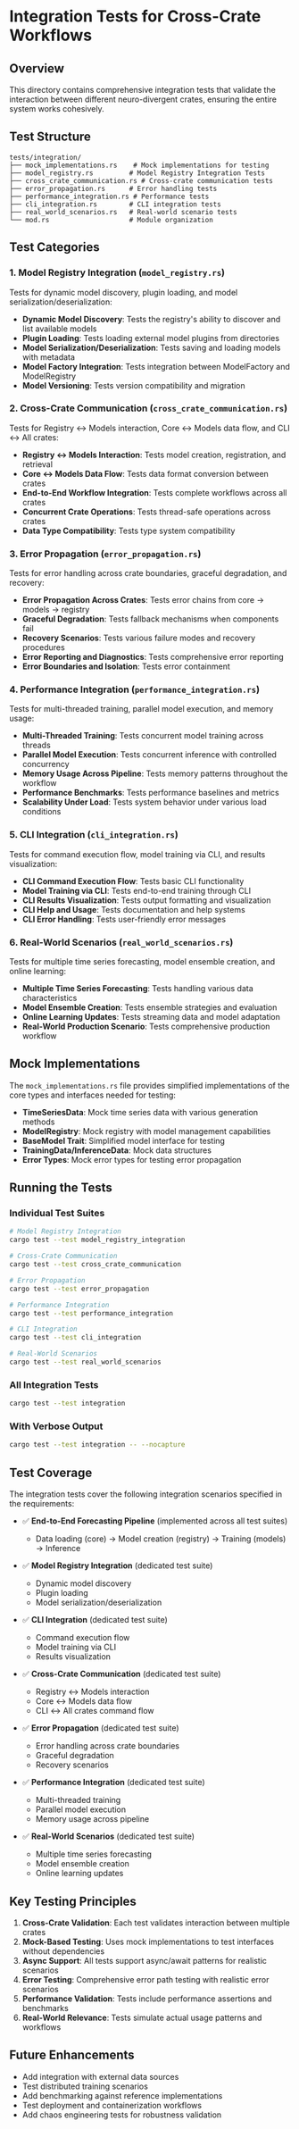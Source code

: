 # Integration Tests for Cross-Crate Workflows

## Overview

This directory contains comprehensive integration tests that validate the interaction between different neuro-divergent crates, ensuring the entire system works cohesively.

## Test Structure

```
tests/integration/
├── mock_implementations.rs    # Mock implementations for testing
├── model_registry.rs         # Model Registry Integration Tests
├── cross_crate_communication.rs # Cross-crate communication tests
├── error_propagation.rs      # Error handling tests
├── performance_integration.rs # Performance tests
├── cli_integration.rs        # CLI integration tests
├── real_world_scenarios.rs   # Real-world scenario tests
└── mod.rs                    # Module organization
```

## Test Categories

### 1. Model Registry Integration (`model_registry.rs`)

Tests for dynamic model discovery, plugin loading, and model serialization/deserialization:

- **Dynamic Model Discovery**: Tests the registry's ability to discover and list available models
- **Plugin Loading**: Tests loading external model plugins from directories
- **Model Serialization/Deserialization**: Tests saving and loading models with metadata
- **Model Factory Integration**: Tests integration between ModelFactory and ModelRegistry
- **Model Versioning**: Tests version compatibility and migration

### 2. Cross-Crate Communication (`cross_crate_communication.rs`)

Tests for Registry ↔ Models interaction, Core ↔ Models data flow, and CLI ↔ All crates:

- **Registry ↔ Models Interaction**: Tests model creation, registration, and retrieval
- **Core ↔ Models Data Flow**: Tests data format conversion between crates
- **End-to-End Workflow Integration**: Tests complete workflows across all crates
- **Concurrent Crate Operations**: Tests thread-safe operations across crates
- **Data Type Compatibility**: Tests type system compatibility

### 3. Error Propagation (`error_propagation.rs`)

Tests for error handling across crate boundaries, graceful degradation, and recovery:

- **Error Propagation Across Crates**: Tests error chains from core → models → registry
- **Graceful Degradation**: Tests fallback mechanisms when components fail
- **Recovery Scenarios**: Tests various failure modes and recovery procedures
- **Error Reporting and Diagnostics**: Tests comprehensive error reporting
- **Error Boundaries and Isolation**: Tests error containment

### 4. Performance Integration (`performance_integration.rs`)

Tests for multi-threaded training, parallel model execution, and memory usage:

- **Multi-Threaded Training**: Tests concurrent model training across threads
- **Parallel Model Execution**: Tests concurrent inference with controlled concurrency
- **Memory Usage Across Pipeline**: Tests memory patterns throughout the workflow
- **Performance Benchmarks**: Tests performance baselines and metrics
- **Scalability Under Load**: Tests system behavior under various load conditions

### 5. CLI Integration (`cli_integration.rs`)

Tests for command execution flow, model training via CLI, and results visualization:

- **CLI Command Execution Flow**: Tests basic CLI functionality
- **Model Training via CLI**: Tests end-to-end training through CLI
- **CLI Results Visualization**: Tests output formatting and visualization
- **CLI Help and Usage**: Tests documentation and help systems
- **CLI Error Handling**: Tests user-friendly error messages

### 6. Real-World Scenarios (`real_world_scenarios.rs`)

Tests for multiple time series forecasting, model ensemble creation, and online learning:

- **Multiple Time Series Forecasting**: Tests handling various data characteristics
- **Model Ensemble Creation**: Tests ensemble strategies and evaluation
- **Online Learning Updates**: Tests streaming data and model adaptation
- **Real-World Production Scenario**: Tests comprehensive production workflow

## Mock Implementations

The `mock_implementations.rs` file provides simplified implementations of the core types and interfaces needed for testing:

- **TimeSeriesData**: Mock time series data with various generation methods
- **ModelRegistry**: Mock registry with model management capabilities
- **BaseModel Trait**: Simplified model interface for testing
- **TrainingData/InferenceData**: Mock data structures
- **Error Types**: Mock error types for testing error propagation

## Running the Tests

### Individual Test Suites

```bash
# Model Registry Integration
cargo test --test model_registry_integration

# Cross-Crate Communication
cargo test --test cross_crate_communication

# Error Propagation
cargo test --test error_propagation

# Performance Integration
cargo test --test performance_integration

# CLI Integration
cargo test --test cli_integration

# Real-World Scenarios
cargo test --test real_world_scenarios
```

### All Integration Tests

```bash
cargo test --test integration
```

### With Verbose Output

```bash
cargo test --test integration -- --nocapture
```

## Test Coverage

The integration tests cover the following integration scenarios specified in the requirements:

- ✅ **End-to-End Forecasting Pipeline** (implemented across all test suites)
  - Data loading (core) → Model creation (registry) → Training (models) → Inference

- ✅ **Model Registry Integration** (dedicated test suite)
  - Dynamic model discovery
  - Plugin loading
  - Model serialization/deserialization

- ✅ **CLI Integration** (dedicated test suite)
  - Command execution flow
  - Model training via CLI
  - Results visualization

- ✅ **Cross-Crate Communication** (dedicated test suite)
  - Registry ↔ Models interaction
  - Core ↔ Models data flow
  - CLI ↔ All crates command flow

- ✅ **Error Propagation** (dedicated test suite)
  - Error handling across crate boundaries
  - Graceful degradation
  - Recovery scenarios

- ✅ **Performance Integration** (dedicated test suite)
  - Multi-threaded training
  - Parallel model execution
  - Memory usage across pipeline

- ✅ **Real-World Scenarios** (dedicated test suite)
  - Multiple time series forecasting
  - Model ensemble creation
  - Online learning updates

## Key Testing Principles

1. **Cross-Crate Validation**: Each test validates interaction between multiple crates
2. **Mock-Based Testing**: Uses mock implementations to test interfaces without dependencies
3. **Async Support**: All tests support async/await patterns for realistic scenarios
4. **Error Testing**: Comprehensive error path testing with realistic error scenarios
5. **Performance Validation**: Tests include performance assertions and benchmarks
6. **Real-World Relevance**: Tests simulate actual usage patterns and workflows

## Future Enhancements

- Add integration with external data sources
- Test distributed training scenarios
- Add benchmarking against reference implementations
- Test deployment and containerization workflows
- Add chaos engineering tests for robustness validation
